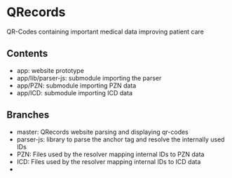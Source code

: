 # QRecords
QR-Codes containing important medical data improving patient care

## Contents
 - app: website prototype
 - app/lib/parser-js: submodule importing the parser
 - app/PZN: submodule importing PZN data
 - app/ICD: submodule importing ICD data

## Branches 
 - master: QRecords website parsing and displaying qr-codes
 - parser-js: library to parse the anchor tag and resolve the internally used IDs
 - PZN: Files used by the resolver mapping internal IDs to PZN data
 - ICD: Files used by the resolver mapping internal IDs to ICD data
 - 
